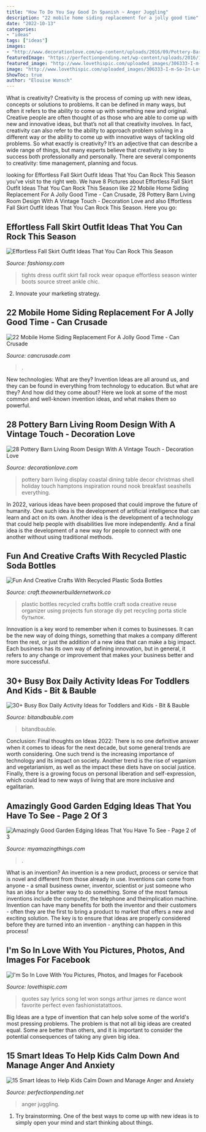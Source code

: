 ```yaml
---
title: "How To Do You Say Good In Spanish ~ Anger Juggling"
description: "22 mobile home siding replacement for a jolly good time"
date: "2022-10-13"
categories:
- "ideas"
tags: ["ideas"]
images:
- "http://www.decorationlove.com/wp-content/uploads/2016/09/Pottery-Barn-Coastal-Christmas.jpg"
featuredImage: "https://perfectionpending.net/wp-content/uploads/2016/11/Mind-Jar.jpg"
featured_image: "http://www.lovethispic.com/uploaded_images/306333-I-m-So-In-Love-With-You.jpg"
image: "http://www.lovethispic.com/uploaded_images/306333-I-m-So-In-Love-With-You.jpg"
ShowToc: true
author: "Elouise Wunsch"
---
```



What is creativity?
Creativity is the process of coming up with new ideas, concepts or solutions to problems. It can be defined in many ways, but often it refers to the ability to come up with something new and original. Creative people are often thought of as those who are able to come up with new and innovative ideas, but that’s not all that creativity involves. In fact, creativity can also refer to the ability to approach problem solving in a different way or the ability to come up with innovative ways of tackling old problems.
So what exactly is creativity? It’s an adjective that can describe a wide range of things, but many experts believe that creativity is key to success both professionally and personally. There are several components to creativity: time management, planning and focus.

	

		
looking for Effortless Fall Skirt Outfit Ideas That You Can Rock This Season you've visit to the right web. We have 8 Pictures about Effortless Fall Skirt Outfit Ideas That You Can Rock This Season like 22 Mobile Home Siding Replacement For A Jolly Good Time - Can Crusade, 28 Pottery Barn Living Room Design With A Vintage Touch - Decoration Love and also Effortless Fall Skirt Outfit Ideas That You Can Rock This Season. Here you go:
		
    
## Effortless Fall Skirt Outfit Ideas That You Can Rock This Season

<img loading=lazy src="https://fashionsy.com/wp-content/uploads/2017/09/fall-outfit-8.jpg" onerror="this.onerror=null;this.src='https://tse3.mm.bing.net/th?id=OIP.yzUodEA6iHXYKRrYL8wp5QHaLH&amp;pid=15.1';" alt="Effortless Fall Skirt Outfit Ideas That You Can Rock This Season">

_Source: fashionsy.com_

>tights dress outfit skirt fall rock wear opaque effortless season winter boots source street ankle chic. 

	

2. Innovate your marketing strategy.

    
## 22 Mobile Home Siding Replacement For A Jolly Good Time - Can Crusade

<img loading=lazy src="https://cdn.cancrusade.com/wp-content/uploads/siding-repairs-mobile-repair_39438.jpg" onerror="this.onerror=null;this.src='https://tse1.mm.bing.net/th?id=OIP.zlZZKfkC8XsAsRBKs2oDVQHaE_&amp;pid=15.1';" alt="22 Mobile Home Siding Replacement For A Jolly Good Time - Can Crusade">

_Source: cancrusade.com_

>. 

	

New technologies: What are they?
Invention Ideas are all around us, and they can be found in everything from technology to education. But what are they? And how did they come about? Here we look at some of the most common and well-known invention ideas, and what makes them so powerful.

    
## 28 Pottery Barn Living Room Design With A Vintage Touch - Decoration Love

<img loading=lazy src="http://www.decorationlove.com/wp-content/uploads/2016/09/Pottery-Barn-Coastal-Christmas.jpg" onerror="this.onerror=null;this.src='https://tse1.mm.bing.net/th?id=OIP.8f9rQt8nDFmGtm41503D0gHaKD&amp;pid=15.1';" alt="28 Pottery Barn Living Room Design With A Vintage Touch - Decoration Love">

_Source: decorationlove.com_

>pottery barn living display coastal dining table decor christmas shell holiday touch hamptons inspiration round nook breakfast seashells everything. 

	

In 2022, various ideas have been proposed that could improve the future of humanity. One such idea is the development of artificial intelligence that can learn and act on its own. Another idea is the development of a technology that could help people with disabilities live more independently. And a final idea is the development of a new way for people to connect with one another without using traditional methods.

    
## Fun And Creative Crafts With Recycled Plastic Soda Bottles

<img loading=lazy src="http://craft.theownerbuildernetwork.co/files/2015/04/Plastic-Bottle-Ideas006.jpg" onerror="this.onerror=null;this.src='https://tse4.mm.bing.net/th?id=OIP.HGmixYqLTdXLvrIOqjLB1wHaFq&amp;pid=15.1';" alt="Fun And Creative Crafts With Recycled Plastic Soda Bottles">

_Source: craft.theownerbuildernetwork.co_

>plastic bottles recycled crafts bottle craft soda creative reuse organizer using projects fun storage diy pet recycling porta sticle бутылок. 

	

Innovation is a key word to remember when it comes to businesses. It can be the new way of doing things, something that makes a company different from the rest, or just the addition of a new idea that can make a big impact. Each business has its own way of defining innovation, but in general, it refers to any change or improvement that makes your business better and more successful.

    
## 30+ Busy Box Daily Activity Ideas For Toddlers And Kids - Bit &amp; Bauble

<img loading=lazy src="https://bitandbauble.com/wp-content/uploads/2020/04/fun-toddler-kid-daily-activity-busy-box-ideas-easy-diy-toys-17.jpg" onerror="this.onerror=null;this.src='https://tse3.mm.bing.net/th?id=OIP.u_zITHopIc3MNFrkcnkGuAHaLG&amp;pid=15.1';" alt="30+ Busy Box Daily Activity Ideas for Toddlers and Kids - Bit &amp; Bauble">

_Source: bitandbauble.com_

>bitandbauble. 

	

Conclusion:
Final thoughts on Ideas 2022:
There is no one definitive answer when it comes to ideas for the next decade, but some general trends are worth considering. One such trend is the increasing importance of technology and its impact on society. Another trend is the rise of veganism and vegetarianism, as well as the impact these diets have on social justice. Finally, there is a growing focus on personal liberation and self-expression, which could lead to new ways of living that are more inclusive and egalitarian.

    
## Amazingly Good Garden Edging Ideas That You Have To See - Page 2 Of 3

<img loading=lazy src="https://myamazingthings.com/wp-content/uploads/2017/03/17-Simple-and-Cheap-Garden-Edging-Ideas-For-Your-Garden-4.jpg" onerror="this.onerror=null;this.src='https://tse3.mm.bing.net/th?id=OIP.sYG2gEoBHekT3l1GoFe03wHaLH&amp;pid=15.1';" alt="Amazingly Good Garden Edging Ideas That You Have To See - Page 2 of 3">

_Source: myamazingthings.com_

>. 

	

What is an invention?
An invention is a new product, process or service that is novel and different from those already in use. Inventions can come from anyone - a small business owner, inventor, scientist or just someone who has an idea for a better way to do something. Some of the most famous inventions include the computer, the telephone and theimplication machine. 
Invention can have many benefits for both the inventor and their customers - often they are the first to bring a product to market that offers a new and exciting solution. The key is to ensure that ideas are properly considered before they are turned into an invention - anything can happen in this process!

    
## I&#039;m So In Love With You Pictures, Photos, And Images For Facebook

<img loading=lazy src="http://www.lovethispic.com/uploaded_images/306333-I-m-So-In-Love-With-You.jpg" onerror="this.onerror=null;this.src='https://tse2.mm.bing.net/th?id=OIP.2M7DMXiciDCRiRwxOmZ9JgDMEy&amp;pid=15.1';" alt="I&#039;m So In Love With You Pictures, Photos, and Images for Facebook">

_Source: lovethispic.com_

>quotes say lyrics song let won songs arthur james re dance wont favorite perfect even fashionistatattoos. 

	

Big Ideas are a type of invention that can help solve some of the world's most pressing problems. The problem is that not all big ideas are created equal. Some are better than others, and it is important to consider the potential consequences of taking any given big idea.

    
## 15 Smart Ideas To Help Kids Calm Down And Manage Anger And Anxiety

<img loading=lazy src="https://perfectionpending.net/wp-content/uploads/2016/11/Mind-Jar.jpg" onerror="this.onerror=null;this.src='https://tse2.mm.bing.net/th?id=OIP.aSB0dWhR72ScrQbQhQSlNAAAAA&amp;pid=15.1';" alt="15 Smart Ideas to Help Kids Calm Down and Manage Anger and Anxiety">

_Source: perfectionpending.net_

>anger juggling. 

	

1. Try brainstorming. One of the best ways to come up with new ideas is to simply open your mind and start thinking about things.

